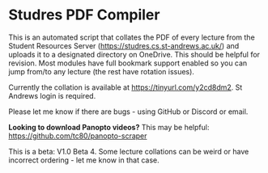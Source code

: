 # Studres PDF Compiler

This is an automated script that collates the PDF of every lecture from the Student Resources Server (https://studres.cs.st-andrews.ac.uk/) and uploads it to a designated directory on OneDrive. This should be helpful for revision. Most modules have full bookmark support enabled so you can jump from/to any lecture (the rest have rotation issues).

Currently the collation is available at https://tinyurl.com/y2cd8dm2. St Andrews login is required.

Please let me know if there are bugs - using GitHub or Discord or email. 

**Looking to download Panopto videos?** This may be helpful: https://github.com/tc80/panopto-scraper

This is a beta: V1.0 Beta 4. Some lecture collations can be weird or have incorrect ordering - let me know in that case.
